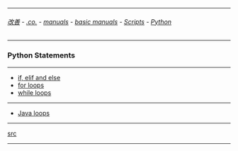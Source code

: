 
---

###### [改善](https://github.com/ttltrk/0C/blob/master/README.MD) - [.co.](https://github.com/ttltrk/PRG/blob/master/CODING.MD) - [manuals](https://github.com/ttltrk/PRG/blob/master/MAN.MD) - [basic manuals](https://github.com/ttltrk/PRG/blob/master/MANUALS.MD) - [Scripts](https://github.com/ttltrk/PRG/blob/master/PY/DOC/SC/SC.MD) - [Python](https://github.com/ttltrk/PRG/blob/master/PY/DOC/OPYM/OPYM.MD)

---

### Python Statements

---

* [if, elif and else](https://github.com/ttltrk/PRG/blob/master/PY/DOC/OPYM/03_PY_ST/IF/IF_ELIF_ELSE.MD)
* [for loops](https://github.com/ttltrk/PRG/blob/master/PY/DOC/OPYM/03_PY_ST/FOR/FORLOOP.MD)
* [while loops](https://github.com/ttltrk/PRG/blob/master/PY/DOC/OPYM/03_PY_ST/WHILE/WHILE.MD)

---

* [Java loops](https://github.com/ttltrk/PRG/blob/master/JAVA/DOC/BJM/TOMI/06/CIKLUSOK/CIKLUSOK.MD)

---

[src]()

---
